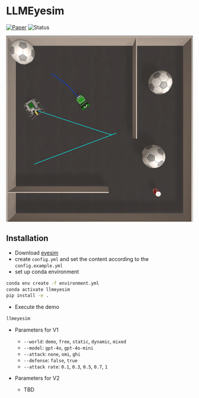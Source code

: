 # LLMEyesim
[![Paper](https://img.shields.io/badge/Paper-View-green?style=flat&logo=adobeacrobatreader)](https://arxiv.org/abs/2408.03515)
![Status](https://img.shields.io/badge/Status-Work%20in%20Progress-yellow)

![img](imgs/img.png)

## Installation

- Download [eyesim](https://roblab.org/eyesim/)
- create `config.yml` and set the content according to the `config.example.yml`
- set up conda environment
```bash
conda env create -f environment.yml
conda activate llmeyesim
pip install -e .
```
- Execute the demo
```bash
llmeyesim
```

- Parameters for V1
  - `--world`: `demo`, `free`, `static`, `dynamic`, `mixed`
  - `--model`: `gpt-4o`, `gpt-4o-mini`
  - `--attack`: `none`, `omi`, `ghi`
  - `--defense`: `false`, `true`
  - `--attack rate`: `0.1`, `0.3`, `0.5`, `0.7`, `1`

- Parameters for V2
  - TBD